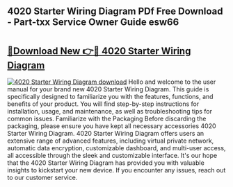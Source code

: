 ## 4020 Starter Wiring Diagram PDf Free Download - Part-txx Service Owner Guide esw66

# <h2><a href="http://dfldi09.blite.top/?on=4020+Starter+Wiring+Diagram">🔗Download New 👉🔴 4020 Starter Wiring Diagram</a></h2>

[![4020 Starter Wiring Diagram download](https://i.imgur.com/lujVjoI.png)](http://dfldi09.blite.top/?on=4020+Starter+Wiring+Diagram)
Hello and welcome to the user manual for your brand new 4020 Starter Wiring Diagram. This guide is specifically designed to familiarize you with the features, functions, and benefits of your product. You will find step-by-step instructions for installation, usage, and maintenance, as well as troubleshooting tips for common issues. Familiarize with the Packaging Before discarding the packaging, please ensure you have kept all necessary accessories 4020 Starter Wiring Diagram. 4020 Starter Wiring Diagram offers users an extensive range of advanced features, including virtual private network, automatic data encryption, customizable dashboard, and multi-user access, all accessible through the sleek and customizable interface. It's our hope that the 4020 Starter Wiring Diagram has provided you with valuable insights to kickstart your new device. If you encounter any issues, reach out to our customer service.
